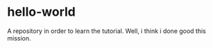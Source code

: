 # hello-world
A repository in order to learn the tutorial. 
Well, i think i done good this mission. 
